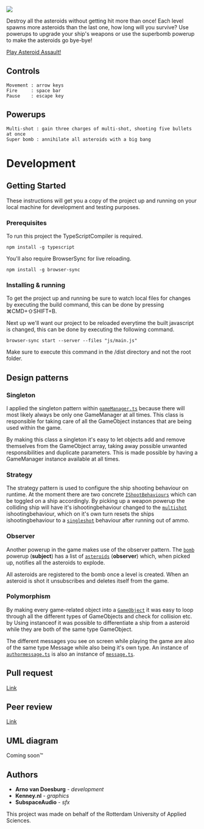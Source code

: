 ![](https://i.imgur.com/mq2Axm4.png)

Destroy all the asteroids without getting hit more than once! Each level spawns more asteroids than the last one, how long will you survive? Use powerups to upgrade your ship's weapons or use the superbomb powerup to make the asteroids go bye-bye!

[Play Asteroid Assault!](http://arnovandoesburg.nl/AsteroidAssault/)

## Controls
```
Movement : arrow keys
Fire     : space bar
Pause    : escape key
```

## Powerups
```
Multi-shot : gain three charges of multi-shot, shooting five bullets at once
Super bomb : annihilate all asteroids with a big bang
```

# Development

## Getting Started 

These instructions will get you a copy of the project up and running on your local machine for development and testing purposes.

### Prerequisites

To run this project the TypeScriptCompiler is required.

```
npm install -g typescript
```

You'll also require BrowserSync for live reloading.

```
npm install -g browser-sync
```

### Installing & running

To get the project up and running be sure to watch local files for changes by executing the build command, this can be done by pressing ⌘CMD+⇧SHIFT+B.

Next up we'll want our project to be reloaded everytime the built javascript is changed, this can be done by executing the following command.

```
browser-sync start --server --files "js/main.js"
```

Make sure to execute this command in the /dist directory and not the root folder.

## Design patterns

### Singleton
I applied the singleton pattern within [`gameManager.ts`](dev/gameObjects/managers/gameManager.ts "Go to the GameManager Class") because there will most likely always be only one GameManager at all times. This class is responsible for taking care of all the GameObject instances that are being used within the game. 

By making this class a singleton it's easy to let objects add and remove themselves from the GameObject array, taking away possible unwanted responsibilities and duplicate parameters. This is made possible by having a GameManager instance available at all times.

### Strategy

The strategy pattern is used to configure the ship shooting behaviour on runtime. At the moment there are two concrete [`IShootBehaviours`](dev/strategy "Go to the strategy pattern classes") which can be toggled on a ship accordingly. By picking up a weapon powerup the colliding ship will have it's ishootingbehaviour changed to the [`multishot`](dev/strategy/multiShot.ts "Go to the multishot class") ishootingbehaviour, which on it's own turn resets the ships ishootingbehaviour to a [`singleshot`](dev/strategy/singleShot.ts "Go to the singleshot class") behaviour after running out of ammo.

### Observer

Another powerup in the game makes use of the observer pattern. The [`bomb`](dev/gameObjects/bomb.ts "Go to the bomb class") powerup (**subject**) has a list of [`asteroids`](dev/gameObjects/asteroid.ts "Go to the asteroid class") (**observer**) which, when picked up, notifies all the asteroids to explode.

All asteroids are registered to the bomb once a level is created. When an asteroid is shot it unsubscribes and deletes itself from the game.

### Polymorphism

By making every game-related object into a [`GameObject`](dev/gameObject.ts "Go to the gameobject class") it was easy to loop through all the different types of GameObjects and check for collision etc. by Using instanceof it was possible to differentiate a ship from a asteroid while they are both of the same type GameObject.

The different messages you see on screen while playing the game are also of the same type Message while also being it's own type. An instance of [`authormessage.ts`](dev/UI/messages/authorMessage.ts "Go to the authormessage class") is also an instance of [`message.ts`](dev/UI/messages/message.ts "Go to the message class"). 

## Pull request

[Link](https://github.com/Tim0182/CMTPRG01-8/pull/2)

## Peer review

[Link](https://github.com/Tim0182/CMTPRG01-8/issues/6)

## UML diagram

Coming soon™

## Authors

* **Arno van Doesburg** - *development*
* **Kenney.nl** - *graphics*
* **SubspaceAudio** - *sfx*


This project was made on behalf of the Rotterdam University of Applied Sciences.
